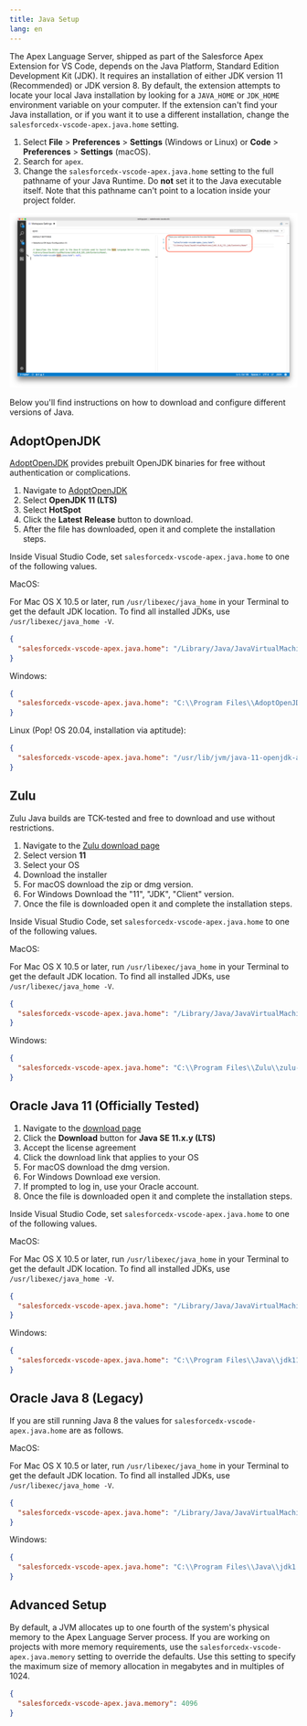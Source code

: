 ```yaml
---
title: Java Setup
lang: en
---
```


The Apex Language Server, shipped as part of the Salesforce Apex Extension for VS Code, depends on the Java Platform, Standard Edition Development Kit (JDK). It requires an installation of either JDK version 11 (Recommended) or JDK version 8. By default, the extension attempts to locate your local Java installation by looking for a `JAVA_HOME` or `JDK_HOME` environment variable on your computer. If the extension can't find your Java installation, or if you want it to use a different installation, change the `salesforcedx-vscode-apex.java.home` setting.

1. Select **File** > **Preferences** > **Settings** (Windows or Linux) or **Code** > **Preferences** > **Settings** (macOS).
2. Search for `apex`.
3. Change the `salesforcedx-vscode-apex.java.home` setting to the full pathname of your Java Runtime. Do **not** set it to the Java executable itself. Note that this pathname can't point to a location inside your project folder.

![Apex Java Setting](../../../images/apex-java-home-setting.png)

Below you'll find instructions on how to download and configure different versions of Java.

## AdoptOpenJDK

[AdoptOpenJDK](https://adoptopenjdk.net/) provides prebuilt OpenJDK binaries for free without authentication or complications.

1. Navigate to [AdoptOpenJDK](https://adoptopenjdk.net/?variant=openjdk11&jvmVariant=hotspot)
1. Select **OpenJDK 11 (LTS)**
1. Select **HotSpot**
1. Click the **Latest Release** button to download.
1. After the file has downloaded, open it and complete the installation steps.

Inside Visual Studio Code, set `salesforcedx-vscode-apex.java.home` to one of the following values.

MacOS:

For Mac OS X 10.5 or later, run `/usr/libexec/java_home` in your Terminal to get the default JDK location. To find all installed JDKs, use `/usr/libexec/java_home -V`.

```json
{
  "salesforcedx-vscode-apex.java.home": "/Library/Java/JavaVirtualMachines/adoptopenjdk-11.jdk/Contents/Home"
}
```

Windows:

```json
{
  "salesforcedx-vscode-apex.java.home": "C:\\Program Files\\AdoptOpenJDK\\jdk-11.0.3.7-hotspot"
}
```

Linux (Pop! OS 20.04, installation via aptitude):

```json
{
  "salesforcedx-vscode-apex.java.home": "/usr/lib/jvm/java-11-openjdk-amd64"
}
```

## Zulu

Zulu Java builds are TCK-tested and free to download and use without restrictions.

1. Navigate to the [Zulu download page](https://www.azul.com/downloads/zulu/)
1. Select version **11**
1. Select your OS
1. Download the installer
1. For macOS download the zip or dmg version.
1. For Windows Download the "11", "JDK", "Client" version.
1. Once the file is downloaded open it and complete the installation steps.

Inside Visual Studio Code, set `salesforcedx-vscode-apex.java.home` to one of the following values.

MacOS:

For Mac OS X 10.5 or later, run `/usr/libexec/java_home` in your Terminal to get the default JDK location. To find all installed JDKs, use `/usr/libexec/java_home -V`.

```json
{
  "salesforcedx-vscode-apex.java.home": "/Library/Java/JavaVirtualMachines/zulu-11.jdk/Contents/Home"
}
```

Windows:

```json
{
  "salesforcedx-vscode-apex.java.home": "C:\\Program Files\\Zulu\\zulu-11"
}
```

## Oracle Java 11 (Officially Tested)

1. Navigate to the [download page](https://www.oracle.com/technetwork/java/javase/downloads/jdk11-downloads-5066655.html)
1. Click the **Download** button for **Java SE 11.x.y (LTS)**
1. Accept the license agreement
1. Click the download link that applies to your OS
1. For macOS download the dmg version.
1. For Windows Download exe version.
1. If prompted to log in, use your Oracle account.
1. Once the file is downloaded open it and complete the installation steps.

Inside Visual Studio Code, set `salesforcedx-vscode-apex.java.home` to one of the following values.

MacOS:

For Mac OS X 10.5 or later, run `/usr/libexec/java_home` in your Terminal to get the default JDK location. To find all installed JDKs, use `/usr/libexec/java_home -V`.

```json
{
  "salesforcedx-vscode-apex.java.home": "/Library/Java/JavaVirtualMachines/jdk-11.0.3.jdk/Contents/Home"
}
```

Windows:

```json
{
  "salesforcedx-vscode-apex.java.home": "C:\\Program Files\\Java\\jdk11.0.3"
}
```

## Oracle Java 8 (Legacy)

If you are still running Java 8 the values for `salesforcedx-vscode-apex.java.home` are as follows.

MacOS:

For Mac OS X 10.5 or later, run `/usr/libexec/java_home` in your Terminal to get the default JDK location. To find all installed JDKs, use `/usr/libexec/java_home -V`.

```json
{
  "salesforcedx-vscode-apex.java.home": "/Library/Java/JavaVirtualMachines/jdk1.8.0_131.jdk/Contents/Home"
}
```

Windows:

```json
{
  "salesforcedx-vscode-apex.java.home": "C:\\Program Files\\Java\\jdk1.8.0_131"
}
```

## Advanced Setup

By default, a JVM allocates up to one fourth of the system's physical memory to the Apex Language Server process. If you are working on projects with more memory requirements, use the `salesforcedx-vscode-apex.java.memory` setting to override the defaults. Use this setting to specify the maximum size of memory allocation in megabytes and in multiples of 1024.

```json
{
  "salesforcedx-vscode-apex.java.memory": 4096
}
```
